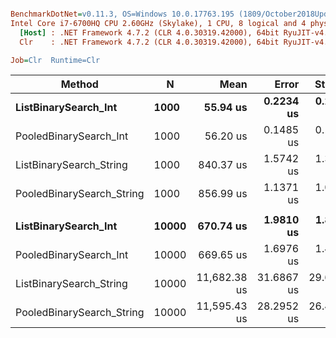 ``` ini

BenchmarkDotNet=v0.11.3, OS=Windows 10.0.17763.195 (1809/October2018Update/Redstone5)
Intel Core i7-6700HQ CPU 2.60GHz (Skylake), 1 CPU, 8 logical and 4 physical cores
  [Host] : .NET Framework 4.7.2 (CLR 4.0.30319.42000), 64bit RyuJIT-v4.7.3260.0
  Clr    : .NET Framework 4.7.2 (CLR 4.0.30319.42000), 64bit RyuJIT-v4.7.3260.0

Job=Clr  Runtime=Clr  

```
|                    Method |     N |         Mean |      Error |     StdDev | Ratio | RatioSD |
|-------------------------- |------ |-------------:|-----------:|-----------:|------:|--------:|
|      **ListBinarySearch_Int** |  **1000** |     **55.94 us** |  **0.2234 us** |  **0.2090 us** |  **1.00** |    **0.00** |
|    PooledBinarySearch_Int |  1000 |     56.20 us |  0.1485 us |  0.1316 us |  1.01 |    0.01 |
|   ListBinarySearch_String |  1000 |    840.37 us |  1.5742 us |  1.3955 us | 15.03 |    0.05 |
| PooledBinarySearch_String |  1000 |    856.99 us |  1.1371 us |  1.0080 us | 15.33 |    0.05 |
|                           |       |              |            |            |       |         |
|      **ListBinarySearch_Int** | **10000** |    **670.74 us** |  **1.9810 us** |  **1.8531 us** |  **1.00** |    **0.00** |
|    PooledBinarySearch_Int | 10000 |    669.65 us |  1.6976 us |  1.4175 us |  1.00 |    0.00 |
|   ListBinarySearch_String | 10000 | 11,682.38 us | 31.6867 us | 29.6398 us | 17.42 |    0.05 |
| PooledBinarySearch_String | 10000 | 11,595.43 us | 28.2952 us | 26.4673 us | 17.29 |    0.06 |
